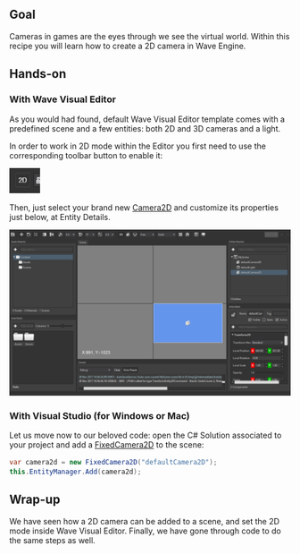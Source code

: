 ## Goal 

Cameras in games are the eyes through we see the virtual world. Within this recipe you will learn how to create a 2D camera in Wave Engine.
 
## Hands-on 
 
### With Wave Visual Editor 

As you would had found, default Wave Visual Editor template comes with a predefined scene and a few entities: both 2D and 3D cameras and a light.

In order to work in 2D mode within the Editor you first need to use the corresponding toolbar button to enable it:

![](images/Create-a-camera-2D/Capture2DButton.PNG)

Then, just select your brand new [Camera2D](xref:WaveEngine.Framework.Graphics.Camera2D) and customize its properties just below, at Entity Details.

![](images/Create-a-camera-2D/CaptureDefaultCamera2D.PNG)

### With Visual Studio (for Windows or Mac)

Let us move now to our beloved code: open the C# Solution associated to your project and add a [FixedCamera2D](xref:WaveEngine.Components.Cameras.FixedCamera2D) to the scene:

```c#
var camera2d = new FixedCamera2D("defaultCamera2D");
this.EntityManager.Add(camera2d);
```

## Wrap-up

We have seen how a 2D camera can be added to a scene, and set the 2D mode inside Wave Visual Editor. 
Finally, we have gone through code to do the same steps as well.

